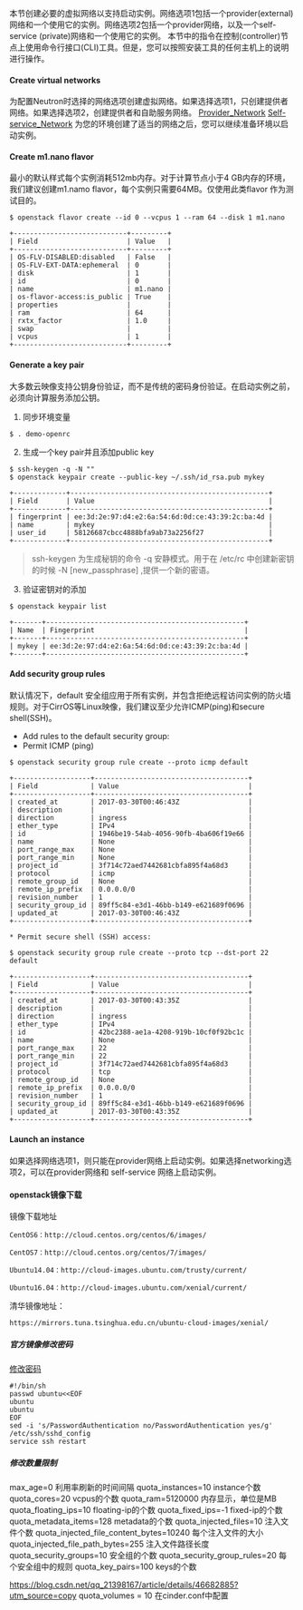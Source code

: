 本节创建必要的虚拟网络以支持启动实例。网络选项1包括一个provider(external)网络和一个使用它的实例。网络选项2包括一个provider网络，以及一个self-service (private)网络和一个使用它的实例。
本节中的指令在控制(controller)节点上使用命令行接口(CLI)工具。但是，您可以按照安装工具的任何主机上的说明进行操作。
#### Create virtual networks
为配置Neutron时选择的网络选项创建虚拟网络。如果选择选项1，只创建提供者网络。如果选择选项2，创建提供者和自助服务网络。
[Provider_Network](./Provider_Network.md)
[Self-service_Network](./Self-service_Network.md)
为您的环境创建了适当的网络之后，您可以继续准备环境以启动实例。

#### Create m1.nano flavor
最小的默认样式每个实例消耗512mb内存。对于计算节点小于4 GB内存的环境，我们建议创建m1.namo flavor，每个实例只需要64MB。仅使用此类flavor 作为测试目的。
```
$ openstack flavor create --id 0 --vcpus 1 --ram 64 --disk 1 m1.nano

+----------------------------+---------+
| Field                      | Value   |
+----------------------------+---------+
| OS-FLV-DISABLED:disabled   | False   |
| OS-FLV-EXT-DATA:ephemeral  | 0       |
| disk                       | 1       |
| id                         | 0       |
| name                       | m1.nano |
| os-flavor-access:is_public | True    |
| properties                 |         |
| ram                        | 64      |
| rxtx_factor                | 1.0     |
| swap                       |         |
| vcpus                      | 1       |
+----------------------------+---------+
```
#### Generate a key pair

大多数云映像支持公钥身份验证，而不是传统的密码身份验证。在启动实例之前，必须向计算服务添加公钥。

1. 同步环境变量
```
$ . demo-openrc
```

2. 生成一个key pair并且添加public key
```
$ ssh-keygen -q -N ""
$ openstack keypair create --public-key ~/.ssh/id_rsa.pub mykey

+-------------+-------------------------------------------------+
| Field       | Value                                           |
+-------------+-------------------------------------------------+
| fingerprint | ee:3d:2e:97:d4:e2:6a:54:6d:0d:ce:43:39:2c:ba:4d |
| name        | mykey                                           |
| user_id     | 58126687cbcc4888bfa9ab73a2256f27                |
+-------------+-------------------------------------------------+
```

> ssh-keygen 为生成秘钥的命令
-q   安静模式。用于在 /etc/rc 中创建新密钥的时候
-N [new_passphrase] ,提供一个新的密语。

3. 验证密钥对的添加

```
$ openstack keypair list

+-------+-------------------------------------------------+
| Name  | Fingerprint                                     |
+-------+-------------------------------------------------+
| mykey | ee:3d:2e:97:d4:e2:6a:54:6d:0d:ce:43:39:2c:ba:4d |
+-------+-------------------------------------------------+
```

#### Add security group rules

默认情况下，default 安全组应用于所有实例，并包含拒绝远程访问实例的防火墙规则。对于CirrOS等Linux映像，我们建议至少允许ICMP(ping)和secure shell(SSH)。

* Add rules to the default security group:
 * Permit ICMP (ping)

```
$ openstack security group rule create --proto icmp default

+-------------------+--------------------------------------+
| Field             | Value                                |
+-------------------+--------------------------------------+
| created_at        | 2017-03-30T00:46:43Z                 |
| description       |                                      |
| direction         | ingress                              |
| ether_type        | IPv4                                 |
| id                | 1946be19-54ab-4056-90fb-4ba606f19e66 |
| name              | None                                 |
| port_range_max    | None                                 |
| port_range_min    | None                                 |
| project_id        | 3f714c72aed7442681cbfa895f4a68d3     |
| protocol          | icmp                                 |
| remote_group_id   | None                                 |
| remote_ip_prefix  | 0.0.0.0/0                            |
| revision_number   | 1                                    |
| security_group_id | 89ff5c84-e3d1-46bb-b149-e621689f0696 |
| updated_at        | 2017-03-30T00:46:43Z                 |
+-------------------+--------------------------------------+
```
    * Permit secure shell (SSH) access:

 ```
 $ openstack security group rule create --proto tcp --dst-port 22 default

+-------------------+--------------------------------------+
| Field             | Value                                |
+-------------------+--------------------------------------+
| created_at        | 2017-03-30T00:43:35Z                 |
| description       |                                      |
| direction         | ingress                              |
| ether_type        | IPv4                                 |
| id                | 42bc2388-ae1a-4208-919b-10cf0f92bc1c |
| name              | None                                 |
| port_range_max    | 22                                   |
| port_range_min    | 22                                   |
| project_id        | 3f714c72aed7442681cbfa895f4a68d3     |
| protocol          | tcp                                  |
| remote_group_id   | None                                 |
| remote_ip_prefix  | 0.0.0.0/0                            |
| revision_number   | 1                                    |
| security_group_id | 89ff5c84-e3d1-46bb-b149-e621689f0696 |
| updated_at        | 2017-03-30T00:43:35Z                 |
+-------------------+--------------------------------------+
```
#### Launch an instance
如果选择网络选项1，则只能在provider网络上启动实例。如果选择networking选项2，可以在provider网络和 self-service 网络上启动实例。



#### openstack镜像下载
镜像下载地址

```
CentOS6：http://cloud.centos.org/centos/6/images/

CentOS7：http://cloud.centos.org/centos/7/images/

Ubuntu14.04：http://cloud-images.ubuntu.com/trusty/current/

Ubuntu16.04：http://cloud-images.ubuntu.com/xenial/current/
```

清华镜像地址：
```
https://mirrors.tuna.tsinghua.edu.cn/ubuntu-cloud-images/xenial/
```


##### 官方镜像修改密码

[修改密码](https://blog.csdn.net/kwame211/article/details/79802619?utm_source=copy )

```
#!/bin/sh
passwd ubuntu<<EOF
ubuntu
ubuntu
EOF
sed -i 's/PasswordAuthentication no/PasswordAuthentication yes/g' /etc/ssh/sshd_config
service ssh restart
```

##### 修改数量限制


max_age=0                                        利用率刷新的时间间隔
quota_instances=10                               instance个数
quota_cores=20                                   vcpus的个数
quota_ram=5120000                                内存显示，单位是MB
quota_floating_ips=10                            floating-ip的个数
quota_fixed_ips=-1                               fixed-ip的个数
quota_metadata_items=128                         metadata的个数
quota_injected_files=10                          注入文件个数
quota_injected_file_content_bytes=10240          每个注入文件的大小
quota_injected_file_path_bytes=255               注入文件路径长度
quota_security_groups=10                         安全组的个数
quota_security_group_rules=20                    每个安全组中的规则
quota_key_pairs=100                              keys的个数

https://blog.csdn.net/qq_21398167/article/details/46682885?utm_source=copy
quota_volumes = 10 在cinder.conf中配置
